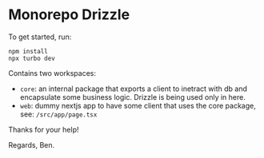 # Monorepo Drizzle

To get started, run:

    npm install
    npx turbo dev

Contains two workspaces:

* `core`: an internal package that exports a client to inetract with db and encapsulate some business logic. Drizzle is being used only in here.
* `web`: dummy nextjs app to have some client that uses the core package, see: `/src/app/page.tsx`

Thanks for your help!

Regards, Ben.